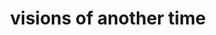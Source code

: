 ---
layout: playlist
title: visions of another time
section: College
embed: <iframe src="https://open.spotify.com/embed/playlist/0B1pbEY1ORc5SZgD4Yn27q" width="300" height="380" frameborder="0" allowtransparency="true" allow="encrypted-media"></iframe>
story: freshman summer
order: 4
---